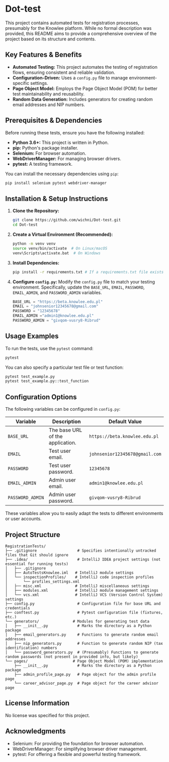 # Dot-test

This project contains automated tests for registration processes, presumably for the Knowlee platform. While no formal description was provided, this README aims to provide a comprehensive overview of the project based on its structure and contents.

## Key Features & Benefits

*   **Automated Testing:** This project automates the testing of registration flows, ensuring consistent and reliable validation.
*   **Configuration-Driven:** Uses a `config.py` file to manage environment-specific settings.
*   **Page Object Model:** Employs the Page Object Model (POM) for better test maintainability and reusability.
*   **Random Data Generation:** Includes generators for creating random email addresses and NIP numbers.

## Prerequisites & Dependencies

Before running these tests, ensure you have the following installed:

*   **Python 3.6+:**  This project is written in Python.
*   **pip:**  Python's package installer.
*   **Selenium:** For browser automation.
*   **WebDriverManager:** For managing browser drivers.
*   **pytest:**  A testing framework.

You can install the necessary dependencies using `pip`:

```bash
pip install selenium pytest webdriver-manager
```

## Installation & Setup Instructions

1.  **Clone the Repository:**
    ```bash
    git clone https://github.com/wichni/Dot-test.git
    cd Dot-test
    ```

2.  **Create a Virtual Environment (Recommended):**
    ```bash
    python -m venv venv
    source venv/bin/activate  # On Linux/macOS
    venv\Scripts\activate.bat  # On Windows
    ```

3.  **Install Dependencies:**
    ```bash
    pip install -r requirements.txt # If a requirements.txt file exists. Otherwise, install manually the packages specified above.
    ```

4.  **Configure `config.py`:**
    Modify the `config.py` file to match your testing environment.  Specifically, update the `BASE_URL`, `EMAIL`, `PASSWORD`, `EMAIL_ADMIN`, and `PASSWORD_ADMIN` variables.

    ```python
    BASE_URL = "https://beta.knowlee.edu.pl"
    EMAIL = "johnsenior12345678@gmail.com"
    PASSWORD = "12345678"
    EMAIL_ADMIN ="admin1@knowlee.edu.pl"
    PASSWORD_ADMIN = "givqom-vusry8-Ribrud"
    ```

## Usage Examples

To run the tests, use the `pytest` command:

```bash
pytest
```

You can also specify a particular test file or test function:

```bash
pytest test_example.py
pytest test_example.py::test_function
```

## Configuration Options

The following variables can be configured in `config.py`:

| Variable        | Description                               | Default Value                      |
| --------------- | ----------------------------------------- | ---------------------------------- |
| `BASE_URL`      | The base URL of the application.          | `https://beta.knowlee.edu.pl`      |
| `EMAIL`         | Test user email.                           | `johnsenior12345678@gmail.com`     |
| `PASSWORD`      | Test user password.                        | `12345678`                         |
| `EMAIL_ADMIN`   | Admin user email.                           | `admin1@knowlee.edu.pl`            |
| `PASSWORD_ADMIN`| Admin user password.                        | `givqom-vusry8-Ribrud`            |

These variables allow you to easily adapt the tests to different environments or user accounts.

## Project Structure

```
RegistrationTests/
├── .gitignore                  # Specifies intentionally untracked files that Git should ignore
├── .idea/                      # IntelliJ IDEA project settings (not essential for running tests)
│   ├── .gitignore
│   ├── AutoTestsKnowlee.iml   # IntelliJ module settings
│   └── inspectionProfiles/    # IntelliJ code inspection profiles
│       └── profiles_settings.xml
│   ├── misc.xml               # IntelliJ miscellaneous settings
│   ├── modules.xml            # IntelliJ module management settings
│   └── vcs.xml                # IntelliJ VCS (Version Control System) settings
├── config.py                   # Configuration file for base URL and credentials
├── conftest.py                 # Pytest configuration file (fixtures, etc.)
└── generators/               # Modules for generating test data
│   ├── __init__.py             # Marks the directory as a Python package
│   ├── email_generators.py     # Functions to generate random email addresses
│   ├── nip_generators.py       # Function to generate random NIP (tax identification) numbers
│   └── password_generators.py  # (Presumably) Functions to generate random passwords (not present in provided info, but likely)
└── pages/                    # Page Object Model (POM) implementation
    ├── __init__.py             # Marks the directory as a Python package
    ├── admin_profile_page.py   # Page object for the admin profile page
    └── career_advisor_page.py  # Page object for the career advisor page
```


## License Information

No license was specified for this project.

## Acknowledgments

*   Selenium: For providing the foundation for browser automation.
*   WebDriverManager: For simplifying browser driver management.
*   pytest: For offering a flexible and powerful testing framework.